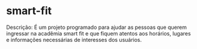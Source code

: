 # smart-fit
Descrição: É um projeto programado para ajudar as pessoas que querem ingressar na acadêmia smart fit e que fiquem atentos aos horários, lugares e informações necessárias de interesses dos usuários.
